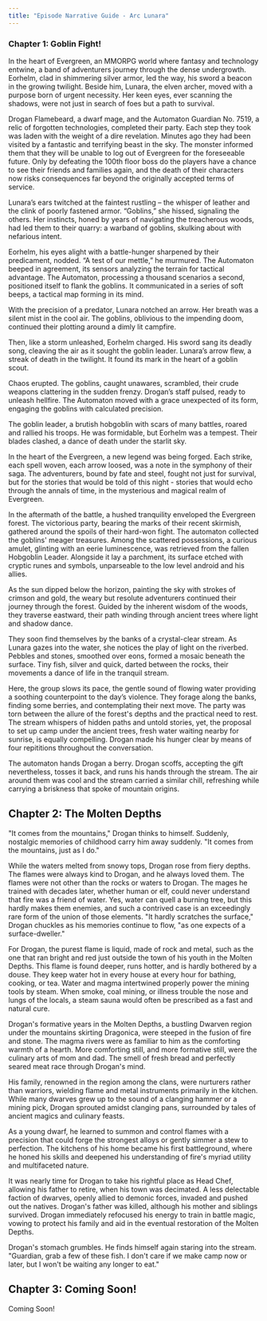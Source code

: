 ```yaml
---
title: "Episode Narrative Guide - Arc Lunara"
---
```


### Chapter 1: Goblin Fight!

In the heart of Evergreen, an MMORPG world where fantasy and technology entwine, a band of adventurers journey through the dense undergrowth. Eorhelm, clad in shimmering silver armor, led the way, his sword a beacon in the growing twilight. Beside him, Lunara, the elven archer, moved with a purpose born of urgent necessity. Her keen eyes, ever scanning the shadows, were not just in search of foes but a path to survival.

Drogan Flamebeard, a dwarf mage, and the Automaton Guardian No. 7519, a relic of forgotten technologies, completed their party. Each step they took was laden with the weight of a dire revelation. Minutes ago they had been visited by a fantastic and terrifying beast in the sky. The monster informed them that they will be unable to log out of Evergreen for the foreseeable future. Only by defeating the 100th floor boss do the players have a chance to see their friends and families again, and the death of their characters now risks consequences far beyond the originally accepted terms of service.

Lunara’s ears twitched at the faintest rustling – the whisper of leather and the clink of poorly fastened armor. “Goblins,” she hissed, signaling the others. Her instincts, honed by years of navigating the treacherous woods, had led them to their quarry: a warband of goblins, skulking about with nefarious intent.

Eorhelm, his eyes alight with a battle-hunger sharpened by their predicament, nodded. “A test of our mettle,” he murmured. The Automaton beeped in agreement, its sensors analyzing the terrain for tactical advantage. The Automaton, processing a thousand scenarios a second, positioned itself to flank the goblins. It communicated in a series of soft beeps, a tactical map forming in its mind.

With the precision of a predator, Lunara notched an arrow. Her breath was a silent mist in the cool air. The goblins, oblivious to the impending doom, continued their plotting around a dimly lit campfire.

Then, like a storm unleashed, Eorhelm charged. His sword sang its deadly song, cleaving the air as it sought the goblin leader. Lunara’s arrow flew, a streak of death in the twilight. It found its mark in the heart of a goblin scout.

Chaos erupted. The goblins, caught unawares, scrambled, their crude weapons clattering in the sudden frenzy. Drogan’s staff pulsed, ready to unleash hellfire. The Automaton moved with a grace unexpected of its form, engaging the goblins with calculated precision.

The goblin leader, a brutish hobgoblin with scars of many battles, roared and rallied his troops. He was formidable, but Eorhelm was a tempest. Their blades clashed, a dance of death under the starlit sky.

In the heart of the Evergreen, a new legend was being forged. Each strike, each spell woven, each arrow loosed, was a note in the symphony of their saga. The adventurers, bound by fate and steel, fought not just for survival, but for the stories that would be told of this night - stories that would echo through the annals of time, in the mysterious and magical realm of Evergreen.

In the aftermath of the battle, a hushed tranquility enveloped the Evergreen forest. The victorious party, bearing the marks of their recent skirmish, gathered around the spoils of their hard-won fight. The automaton collected the goblins' meager treasures. Among the scattered possessions, a curious amulet, glinting with an eerie luminescence, was retrieved from the fallen Hobgoblin Leader. Alongside it lay a parchment, its surface etched with cryptic runes and symbols, unparseable to the low level android and his allies.

As the sun dipped below the horizon, painting the sky with strokes of crimson and gold, the weary but resolute adventurers continued their journey through the forest. Guided by the inherent wisdom of the woods, they traverse eastward, their path winding through ancient trees where light and shadow dance.

They soon find themselves by the banks of a crystal-clear stream. As Lunara gazes into the water, she notices the play of light on the riverbed. Pebbles and stones, smoothed over eons, formed a mosaic beneath the surface. Tiny fish, silver and quick, darted between the rocks, their movements a dance of life in the tranquil stream.

Here, the group slows its pace, the gentle sound of flowing water providing a soothing counterpoint to the day’s violence. They forage along the banks, finding some berries, and contemplating their next move. The party was torn between the allure of the forest's depths and the practical need to rest. The stream whispers of hidden paths and untold stories, yet, the proposal to set up camp under the ancient trees, fresh water waiting nearby for sunrise, is equally compelling. Drogan made his hunger clear by means of four repititions throughout the conversation.

The automaton hands Drogan a berry. Drogan scoffs, accepting the gift nevertheless, tosses it back, and runs his hands through the stream. The air around them was cool and the stream carried a similar chill, refreshing while carrying a briskness that spoke of mountain origins.

## Chapter 2: The Molten Depths

"It comes from the mountains," Drogan thinks to himself. Suddenly, nostalgic memories of childhood carry him away suddenly. "It comes from the mountains, just as I do."

While the waters melted from snowy tops, Drogan rose from fiery depths. The flames were always kind to Drogan, and he always loved them. The flames were not other than the rocks or waters to Drogan. The mages he trained with decades later, whether human or elf, could never understand that fire was a friend of water. Yes, water can quell a burning tree, but this hardly makes them enemies, and such a contrived case is an exceedingly rare form of the union of those elements. "It hardly scratches the surface," Drogan chuckles as his memories continue to flow, "as one expects of a surface-dweller."

For Drogan, the purest flame is liquid, made of rock and metal, such as the one that ran bright and red just outside the town of his youth in the Molten Depths. This flame is found deeper, runs hotter, and is hardly bothered by a douse. They keep water hot in every house at every hour for bathing, cooking, or tea. Water and magma intertwined properly power the mining tools by steam. When smoke, coal mining, or illness trouble the nose and lungs of the locals, a steam sauna would often be prescribed as a fast and natural cure.

Drogan's formative years in the Molten Depths, a bustling Dwarven region under the mountains skirting Dragonica, were steeped in the fusion of fire and stone. The magma rivers were as familiar to him as the comforting warmth of a hearth. More comforting still, and more formative still, were the culinary arts of mom and dad. The smell of fresh bread and perfectly seared meat race through Drogan's mind.

His family, renowned in the region among the clans, were nurturers rather than warriors, wielding flame and metal instruments primarily in the kitchen. While many dwarves grew up to the sound of a clanging hammer or a mining pick, Drogan sprouted amidst clanging pans, surrounded by tales of ancient magics and culinary feasts.

As a young dwarf, he learned to summon and control flames with a precision that could forge the strongest alloys or gently simmer a stew to perfection. The kitchens of his home became his first battleground, where he honed his skills and deepened his understanding of fire's myriad utility and multifaceted nature.

It was nearly time for Drogan to take his rightful place as Head Chef, allowing his father to retire, when his town was decimated. A less delectable faction of dwarves, openly allied to demonic forces, invaded and pushed out the natives. Drogan's father was killed, although his mother and siblings survived. Drogan immediately refocused his energy to train in battle magic, vowing to protect his family and aid in the eventual restoration of the Molten Depths.

Drogan's stomach grumbles. He finds himself again staring into the stream. "Guardian, grab a few of these fish. I don't care if we make camp now or later, but I won't be waiting any longer to eat."

## Chapter 3: Coming Soon!

Coming Soon!
